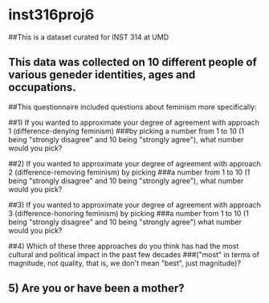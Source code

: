 # inst316proj6
##This is a dataset curated for INST 314 at UMD 
## This data was collected on 10 different people of various geneder identities, ages and occupations. 
##This questionnaire included questions about feminism more specifically: 

##1) If you wanted to approximate your degree of agreement with approach 1 (difference-denying feminism) 
###by picking a number from 1 to 10 (1 being "strongly disagree" and 10 being "strongly agree"), what number would you pick?

##2) If you wanted to approximate your degree of agreement with approach 2 (difference-removing feminism) by picking 
###a number from 1 to 10 (1 being "strongly disagree" and 10 being "strongly agree"), what number would you pick?

##3) If you wanted to approximate your degree of agreement with approach 3 (difference-honoring feminism) by picking 
###a number from 1 to 10 (1 being "strongly disagree" and 10 being "strongly agree") what number would you pick?

##4) Which of these three approaches do you think has had the most cultural and political impact in the past few decades 
###("most" in terms of magnitude, not quality, that is, we don't mean "best", just magnitude)?

## 5) Are you or have been a mother?
